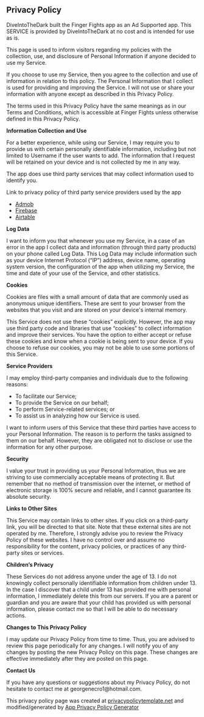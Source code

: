 <html>

<body>
    <h2>Privacy Policy</h2>
    <p>
        DiveIntoTheDark built the Finger Fights app as an Ad Supported app. This SERVICE is provided by DiveIntoTheDark at no cost and is intended for use as is.
    </p>
    <p>
        This page is used to inform visitors regarding my policies with the collection, use, and disclosure of Personal Information if anyone decided to use my Service.
    </p>
    <p>
        If you choose to use my Service, then you agree to the collection and use of information in relation to this policy. The Personal Information that I collect is used for providing and improving the Service. I will not use or share your information with anyone except as described in this Privacy Policy.
    </p>
    <p>
        The terms used in this Privacy Policy have the same meanings as in our Terms and Conditions, which is accessible at Finger Fights unless otherwise defined in this Privacy Policy.
    </p>
    <p><strong>Information Collection and Use</strong></p>
    <p>
        For a better experience, while using our Service, I may require you to provide us with certain personally identifiable information, including but not limited to Username if the user wants to add. The information that I request will be retained on your device and is not collected by me in any way.
    </p>
    <p>
        The app does use third party services that may collect information used to identify you.
    </p>
    <div>
        <p>
            Link to privacy policy of third party service providers used by the app
        </p>
        <ul>
            <li><a href="https://support.google.com/admob/answer/6128543?hl=en" target="_blank">Admob</a></li>
            <li><a href="https://firebase.google.com/support/privacy" target="_blank">Firebase</a></li>
            <li><a href="https://airtable.com/privacy" target="_blank">Airtable</a></li>
            <!---->
            <!---->
            <!---->
            <!---->
            <!---->
            <!---->
            <!---->
            <!---->
            <!---->
            <!---->
            <!---->
        </ul>
    </div>
    <p><strong>Log Data</strong></p>
    <p>
        I want to inform you that whenever you use my Service, in a case of an error in the app I collect data and information (through third party products) on your phone called Log Data. This Log Data may include information such as your device Internet Protocol (“IP”) address, device name, operating system version, the configuration of the app when utilizing my Service, the time and date of your use of the Service, and other statistics.
    </p>
    <p><strong>Cookies</strong></p>
    <p>
        Cookies are files with a small amount of data that are commonly used as anonymous unique identifiers. These are sent to your browser from the websites that you visit and are stored on your device's internal memory.
    </p>
    <p>
        This Service does not use these “cookies” explicitly. However, the app may use third party code and libraries that use “cookies” to collect information and improve their services. You have the option to either accept or refuse these cookies and know when a cookie is being sent to your device. If you choose to refuse our cookies, you may not be able to use some portions of this Service.
    </p>
    <p><strong>Service Providers</strong></p>
    <p>
        I may employ third-party companies and individuals due to the following reasons:
    </p>
    <ul>
        <li>To facilitate our Service;</li>
        <li>To provide the Service on our behalf;</li>
        <li>To perform Service-related services; or</li>
        <li>To assist us in analyzing how our Service is used.</li>
    </ul>
    <p>
        I want to inform users of this Service that these third parties have access to your Personal Information. The reason is to perform the tasks assigned to them on our behalf. However, they are obligated not to disclose or use the information for any other purpose.
    </p>
    <p><strong>Security</strong></p>
    <p>
        I value your trust in providing us your Personal Information, thus we are striving to use commercially acceptable means of protecting it. But remember that no method of transmission over the internet, or method of electronic storage is 100% secure and reliable, and I cannot guarantee its absolute security.
    </p>
    <p><strong>Links to Other Sites</strong></p>
    <p>
        This Service may contain links to other sites. If you click on a third-party link, you will be directed to that site. Note that these external sites are not operated by me. Therefore, I strongly advise you to review the Privacy Policy of these websites. I have no control over and assume no responsibility for the content, privacy policies, or practices of any third-party sites or services.
    </p>
    <p><strong>Children’s Privacy</strong></p>
    <p>
        These Services do not address anyone under the age of 13. I do not knowingly collect personally identifiable information from children under 13. In the case I discover that a child under 13 has provided me with personal information, I immediately delete this from our servers. If you are a parent or guardian and you are aware that your child has provided us with personal information, please contact me so that I will be able to do necessary actions.
    </p>
    <p><strong>Changes to This Privacy Policy</strong></p>
    <p>
        I may update our Privacy Policy from time to time. Thus, you are advised to review this page periodically for any changes. I will notify you of any changes by posting the new Privacy Policy on this page. These changes are effective immediately after they are posted on this page.
    </p>
    <p><strong>Contact Us</strong></p>
    <p>
        If you have any questions or suggestions about my Privacy Policy, do not hesitate to contact me at georgenecro1@hotmail.com.
    </p>
    <p>
        This privacy policy page was created at
        <a href="https://privacypolicytemplate.net" target="_blank">privacypolicytemplate.net</a> and modified/generated by
        <a href="https://app-privacy-policy-generator.firebaseapp.com/" target="_blank">App Privacy Policy Generator</a></p>
</body>

</html>
